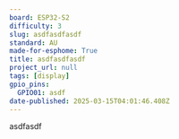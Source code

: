 ```yaml
---
board: ESP32-S2
difficulty: 3
slug: asdfasdfasdf
standard: AU
made-for-esphome: True
title: asdfasdfasdf
project_url: null
tags: [display]
gpio_pins:
  GPIO01: asdf
date-published: 2025-03-15T04:01:46.408Z
---
```


asdfasdf